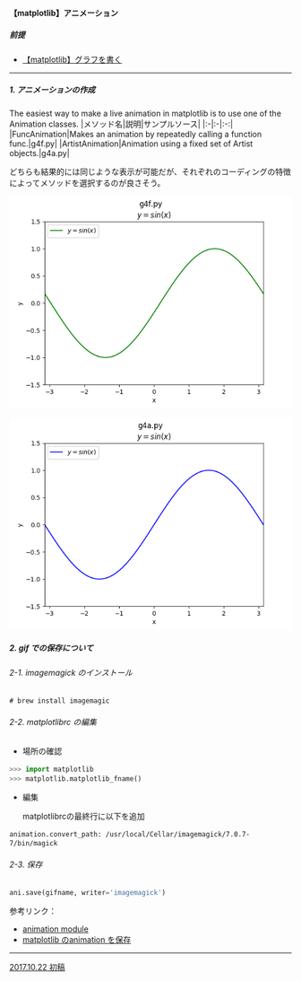 #### 【matplotlib】アニメーション
##### 前提
- <u> [【matplotlib】グラフを書く](./g1.md)</u>
---

##### 1. アニメーションの作成

The easiest way to make a live animation in matplotlib is to use one of the Animation classes.
|メソッド名|説明|サンプルソース|
|:-|:-|:-:|
|FuncAnimation|Makes an animation by repeatedly calling a function func.|g4f.py|
|ArtistAnimation|Animation using a fixed set of Artist objects.|g4a.py|


  どちらも結果的には同じような表示が可能だが、それぞれのコーディングの特徴によってメソッドを選択するのが良さそう。

  ![FuncAnimation](./img/g4f.gif)  
  
  ![ArtistAnimation](./img/g4a.gif)



##### 2. gif での保存について

###### 2-1. imagemagick のインストール

```
# brew install imagemagic
```

###### 2-2. matplotlibrc の編集
- 場所の確認
```python
>>> import matplotlib
>>> matplotlib.matplotlib_fname()
```

- 編集

  matplotlibrcの最終行に以下を追加
```matplotlibrc
animation.convert_path: /usr/local/Cellar/imagemagick/7.0.7-7/bin/magick
```

###### 2-3. 保存

```python
ani.save(gifname, writer='imagemagick')
```


参考リンク：<br>
- <u>[animation module](https://matplotlib.org/api/animation_api.html)
- <u>[matplotlib のanimation を保存](http://cartman0.hatenablog.com/entry/2016/05/04/200704)</u>
---
2017.10.22 初稿
